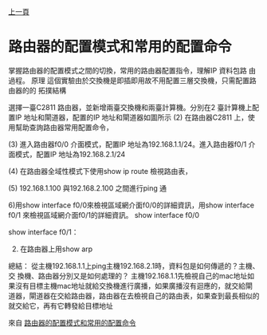 [上一頁](https://jian-hong-wu.github.io/blog/)

# 路由器的配置模式和常用的配置命令

掌握路由器的配置模式之間的切換，常用的路由器配置指令，理解IP 資料包路 由過程。
原理
這個實驗由於交換機是即插即用故不用配置三層交換機，只需配置路由器的的
拓撲結構

選擇一臺C2811 路由器，並新增兩臺交換機和兩臺計算機。分別在2 臺計算機上配置IP 地址和閘道器，配置的IP 地址和閘道器如圖所示
(2) 在路由器C2811 上，使用幫助查詢路由器常用配置命令，

(3) 進入路由器f0/0 介面模式，配置IP 地址為192.168.1.1/24。進入路由器f0/1 介面模式，配置IP 地址為192.168.2.1/24

(4) 在路由器全域性模式下使用show ip route 檢視路由表，

(5) 192.168.1.100 與192.168.2.100 之間進行ping 通

6)用show interface f0/0來檢視區域網介面f0/0的詳細資訊，用show interface f0/1
來檢視區域網介面f0/1的詳細資訊。
show interface f0/0

show interface f0/1：

2. 在路由器上用show arp

總結：
從主機192.168.1.1上ping主機192.168.2.1時，資料包是如何傳遞的？主機、交
換機、路由器分別又是如何處理的？
主機192.168.1.1先檢視自己的mac地址如果沒有目標主機mac地址就給交換機進行廣播，如果廣播沒有迴應的，就交給閘道器，閘道器在交給路由器，路由器在去檢視自己的路由表，如果查到最長相似的就交給它，再有它轉發給目標地址

來自 [路由器的配置模式和常用的配置命令](https://www.itread01.com/content/1543884363.html)


